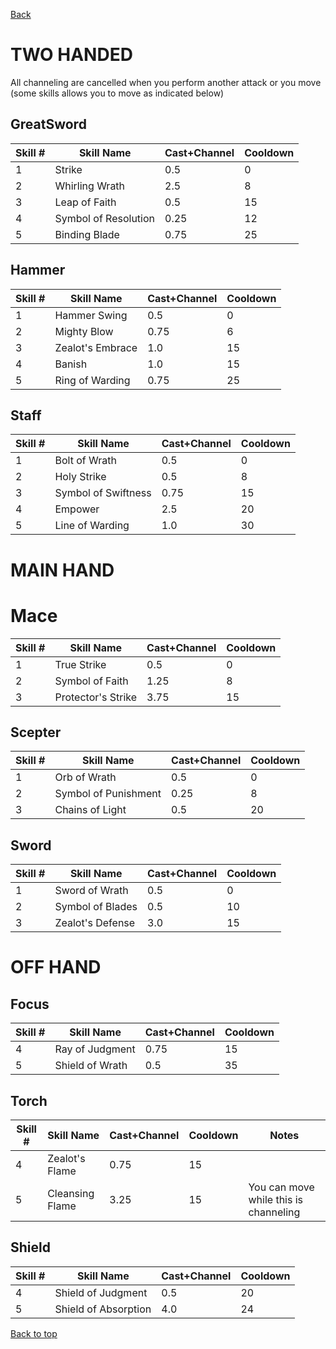[Back](../)

# TWO HANDED

All channeling are cancelled when you perform another attack or you move (some skills allows you to move as indicated below)

## GreatSword

Skill # | Skill Name            | Cast+Channel | Cooldown
--------|-----------------------|--------------|----------
1       | Strike                | 0.5          | 0
2       | Whirling Wrath        | 2.5          | 8
3       | Leap of Faith         | 0.5          | 15
4       | Symbol of Resolution  | 0.25         | 12
5       | Binding Blade         | 0.75         | 25

## Hammer

Skill # | Skill Name       | Cast+Channel | Cooldown
--------|------------------|--------------|----------
1       | Hammer Swing     | 0.5          | 0
2       | Mighty Blow      | 0.75         | 6
3       | Zealot's Embrace | 1.0          | 15
4       | Banish           | 1.0          | 15
5       | Ring of Warding  | 0.75         | 25

## Staff

Skill # | Skill Name          | Cast+Channel | Cooldown
--------|---------------------|--------------|---------
1       | Bolt of Wrath       | 0.5          | 0
2       | Holy Strike         | 0.5          | 8
3       | Symbol of Swiftness | 0.75         | 15
4       | Empower             | 2.5          | 20
5       | Line of Warding     | 1.0          | 30


# MAIN HAND

# Mace

Skill # | Skill Name         | Cast+Channel | Cooldown
--------|--------------------|--------------|---------
1       | True Strike        | 0.5          | 0
2       | Symbol of Faith    | 1.25         | 8
3       | Protector's Strike | 3.75         | 15

## Scepter

Skill # | Skill Name           | Cast+Channel | Cooldown
--------|----------------------|--------------|---------
1       | Orb of Wrath         | 0.5          | 0
2       | Symbol of Punishment | 0.25         | 8
3       | Chains of Light      | 0.5          | 20

## Sword

Skill # | Skill Name       | Cast+Channel | Cooldown
--------|------------------|--------------|---------
1       | Sword of Wrath   | 0.5          | 0
2       | Symbol of Blades | 0.5          | 10
3       | Zealot's Defense | 3.0          | 15


# OFF HAND

## Focus

Skill # | Skill Name      | Cast+Channel | Cooldown
--------|-----------------|--------------|---------
4       | Ray of Judgment | 0.75         | 15
5       | Shield of Wrath | 0.5          | 35

## Torch

Skill # | Skill Name      | Cast+Channel | Cooldown | Notes
--------|-----------------|--------------|----------|------
4       | Zealot's Flame  | 0.75         | 15       | 
5       | Cleansing Flame | 3.25         | 15       | You can move while this is channeling

## Shield

Skill # | Skill Name           | Cast+Channel | Cooldown
--------|----------------------|--------------|---------
4       | Shield of Judgment   | 0.5          | 20
5       | Shield of Absorption | 4.0          | 24


[Back to top](./#)
